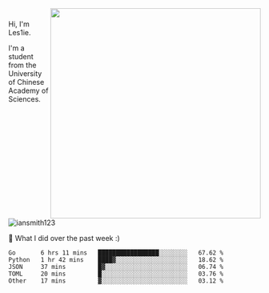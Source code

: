 <img align="right" src="https://github-readme-stats.vercel.app/api?username=iansmith123&show_icons=true&hide_border=true" width="420">

### 
Hi, I'm Les1ie. 

I'm a student from the University of Chinese Academy of Sciences.

<img src="https://komarev.com/ghpvc/?username=iansmith123" alt="iansmith123" />




🔭 What I did over the past week :)
<!--START_SECTION:waka-->
```text
Go       6 hrs 11 mins   █████████████████░░░░░░░░   67.62 % 
Python   1 hr 42 mins    ████▓░░░░░░░░░░░░░░░░░░░░   18.62 % 
JSON     37 mins         █▓░░░░░░░░░░░░░░░░░░░░░░░   06.74 % 
TOML     20 mins         █░░░░░░░░░░░░░░░░░░░░░░░░   03.76 % 
Other    17 mins         ▓░░░░░░░░░░░░░░░░░░░░░░░░   03.12 % 
```
<!--END_SECTION:waka-->


<!--
**IanSmith123/IanSmith123** is a ✨ _special_ ✨ repository because its `README.md` (this file) appears on your GitHub profile.
<img src="https://github.githubassets.com/images/spinners/octocat-spinner-64.gif">

Here are some ideas to get you started:

- 🔭 I’m currently working on ...
- 🌱 I’m currently learning ...
- 👯 I’m looking to collaborate on ...
- 🤔 I’m looking for help with ...
- 💬 Ask me about ...
- 📫 How to reach me: ...
- 😄 Pronouns: ...
- ⚡ Fun fact: ...
-->
